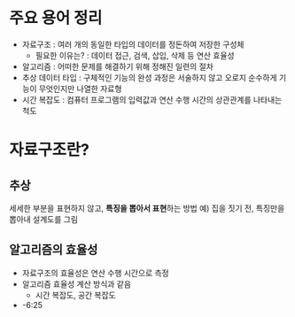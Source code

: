 # 주요 용어 정리
- 자료구조 : 여러 개의 동일한 타입의 데이터를 정돈하여 저장한 구성체
	- 필요한 이유는? : 데이터 접근, 검색, 삽입, 삭제 등 연산 효율성
- 알고리즘 : 어떠한 문제를 해결하기 위해 정해진 일련의 절차
- 추상 데이터 타입 : 구체적인 기능의 완성 과정은 서술하지 않고 오로지 순수하게 기능이 무엇인지만 나열한 자료형
- 시간 복잡도 : 컴퓨터 프로그램의 입력값과 연산 수행 시간의 상관관계를 나타내는 척도
# 자료구조란?
## 추상
세세한 부분을 표현하지 않고, **특징을 뽑아서 표현**하는 방법
예) 집을 짓기 전, 특징만을 뽑아내 설계도를 그림
## 알고리즘의 효율성
- 자료구조의 효율성은 연산 수행 시간으로 측정
- 알고리즘 효율성 계산 방식과 같음
	- 시간 복잡도, 공간 복잡도
- -6:25